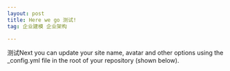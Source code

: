 ```yaml
---
layout: post
title: Here we go 测试!
tag: 企业建模 企业架构

---
```


测试Next you can update your site name, avatar and other options using the _config.yml file in the root of your repository (shown below).
